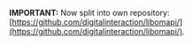 **IMPORTANT:** Now split into own repository: [https://github.com/digitalinteraction/libomapi/](https://github.com/digitalinteraction/libomapi/).
